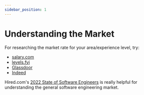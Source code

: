 ```yaml
---
sidebar_position: 1
---
```


# Understanding the Market

For researching the market rate for your area/experience level, try:

- [salary.com](https://swz.salary.com/SalaryWizard/software-engineer-i-Salary-Details-Washington-DC.aspx)
- [levels.fyi](https://www.levels.fyi/)
- [Glassdoor](https://www.glassdoor.com/)
- [Indeed](https://www.indeed.com/career/junior-software-engineer/salaries/Washington--DC)

Hired.com's [2022 State of Software Engineers](https://hired.com/2022-state-of-software-engineers/) is really helpful for understanding the general software engineering market.
